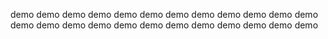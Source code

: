 demo
demo
demo
demo
demo
demo
demo
demo
demo
demo
demo
demo
demo
demo
demo
demo
demo
demo
demo
demo
demo
demo
demo
demo
